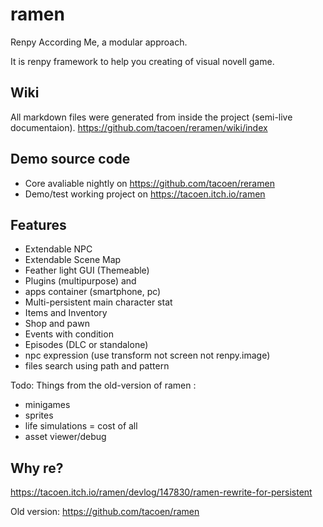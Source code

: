 # ramen

Renpy According Me, a modular approach.

It is renpy framework to help you creating of visual novell game.

## Wiki 

All markdown files were generated from inside the project (semi-live documentaion).
https://github.com/tacoen/reramen/wiki/index

## Demo source code

* Core avaliable nightly on https://github.com/tacoen/reramen
* Demo/test working project on https://tacoen.itch.io/ramen

## Features

* Extendable NPC
* Extendable Scene Map
* Feather light GUI (Themeable)
* Plugins (multipurpose) and 
* apps container (smartphone, pc)
* Multi-persistent main character stat
* Items and Inventory
* Shop and pawn
* Events with condition
* Episodes (DLC or standalone)
* npc expression (use transform not screen not renpy.image)
* files search using path and pattern

Todo: Things from the old-version of ramen :

* minigames
* sprites
* life simulations = cost of all
* asset viewer/debug

## Why re?

https://tacoen.itch.io/ramen/devlog/147830/ramen-rewrite-for-persistent

Old version: https://github.com/tacoen/ramen
